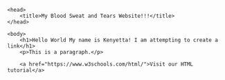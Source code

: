 <!DOCTYPE html>

<html>

    <head>
        <title>My Blood Sweat and Tears Website!!!</title>
    </head>

    <body>
        <h1>Hello World My name is Kenyetta! I am attempting to create a link</h1>
        <p>This is a paragraph.</p>
        
        <a href="https://www.w3schools.com/html/">Visit our HTML tutorial</a>

    
<a href="https://github.com/zevenrodriguez/CIM540-640/tree/master/week2"></a>

</body>

</html>
